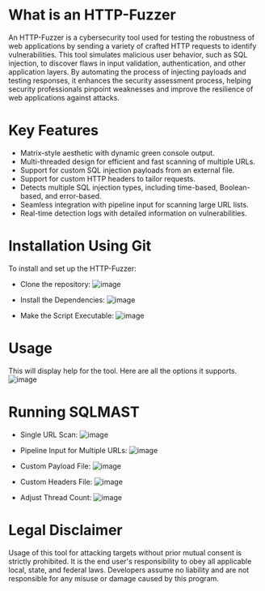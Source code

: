 # What is an HTTP-Fuzzer

An HTTP-Fuzzer is a cybersecurity tool used for testing the robustness of web applications by sending a variety of crafted HTTP requests to identify vulnerabilities. This tool simulates malicious user behavior, such as SQL injection, to discover flaws in input validation, authentication, and other application layers. By automating the process of injecting payloads and testing responses, it enhances the security assessment process, helping security professionals pinpoint weaknesses and improve the resilience of web applications against attacks.


# Key Features

- Matrix-style aesthetic with dynamic green console output.
- Multi-threaded design for efficient and fast scanning of multiple URLs.
- Support for custom SQL injection payloads from an external file.
- Support for custom HTTP headers to tailor requests.
- Detects multiple SQL injection types, including time-based, Boolean-based, and error-based.
- Seamless integration with pipeline input for scanning large URL lists.
- Real-time detection logs with detailed information on vulnerabilities.


# Installation Using Git
To install and set up the HTTP-Fuzzer:
- Clone the repository:
  ![image](https://github.com/user-attachments/assets/e6cd26e9-561b-4645-b8d0-9796a72e68ba)

  
- Install the Dependencies:
  ![image](https://github.com/user-attachments/assets/cb7496e6-6f14-49f7-bd98-26c20808d98a)

  
- Make the Script Executable:
  ![image](https://github.com/user-attachments/assets/14bae775-d4b2-4296-8b47-29ff1ee11e3e)



# Usage
This will display help for the tool. Here are all the options it supports.
![image](https://github.com/user-attachments/assets/68e32234-0c03-499f-a387-a89ee5cf3d68)



# Running SQLMAST
 - Single URL Scan:
   ![image](https://github.com/user-attachments/assets/55685daf-1b07-499c-9955-0364e954427e)

 - Pipeline Input for Multiple URLs:
   ![image](https://github.com/user-attachments/assets/a6f1ecf9-c37a-479a-9ca9-1afa4a34a852)

 - Custom Payload File:
   ![image](https://github.com/user-attachments/assets/786c0556-cd9d-4aeb-96db-2cf58b670dba)

 - Custom Headers File:
   ![image](https://github.com/user-attachments/assets/a4a76939-a683-4c2b-9df3-be54cd9eb73c)

 - Adjust Thread Count:
   ![image](https://github.com/user-attachments/assets/acad5b31-a0f9-4d58-9a8b-f77e0cbf5aa1)


# Legal Disclaimer 
Usage of this tool for attacking targets without prior mutual consent is strictly prohibited. It is the end user's responsibility to obey all applicable local, state, and federal laws. Developers assume no liability and are not responsible for any misuse or damage caused by this program.







